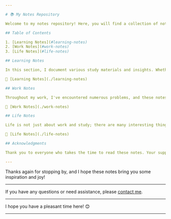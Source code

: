 ```yaml
---

# 📚 My Notes Repository

Welcome to my notes repository! Here, you will find a collection of notes from my learning, work, and daily life. While these notes may not be perfect, they capture my journey of continuous exploration and growth. I hope you find something useful, or at the very least, entertaining.

## Table of Contents

1. [Learning Notes](#learning-notes)
2. [Work Notes](#work-notes)
3. [Life Notes](#life-notes)

## Learning Notes

In this section, I document various study materials and insights. Whether it's programming languages, data science, or artificial intelligence, I've tracked my learning journey here. There might be some mistakes, so please bear with me!

📘 [Learning Notes](./learning-notes)

## Work Notes

Throughout my work, I've encountered numerous problems, and these notes are a record of my solutions. I hope these experiences can help you, and if you find better ways, feel free to let me know!

💼 [Work Notes](./work-notes)

## Life Notes

Life is not just about work and study; there are many interesting things too. Here, I share some little stories and reflections from my daily life. Maybe these notes will make you chuckle or at least bring a smile to your face.

🌟 [Life Notes](./life-notes)

## Acknowledgments

Thank you to everyone who takes the time to read these notes. Your support is my motivation to continue recording and sharing. If you have any suggestions or feedback, please feel free to let me know, and I'll humbly accept and improve.

---
```


Thanks again for stopping by, and I hope these notes bring you some inspiration and joy!

---

If you have any questions or need assistance, please [contact me](mailto:your-email@example.com).

---

I hope you have a pleasant time here! 😊

---
